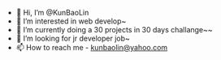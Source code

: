 - 👋 Hi, I’m @KunBaoLin
- 👀 I’m interested in web develop~
- 🌱 I’m currently doing a 30 projects in 30 days challange~~
- 💞️ I’m looking for jr developer job~
- 📫 How to reach me - <kunbaolin@yahoo.com>

<!---
KunBaoLin/KunBaoLin is a ✨ special ✨ repository because its `README.md` (this file) appears on your GitHub profile.
You can click the Preview link to take a look at your changes.
--->
